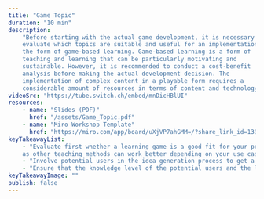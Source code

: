 ```yaml
---
title: "Game Topic"
duration: "10 min"
description:
    "Before starting with the actual game development, it is necessary to
    evaluate which topics are suitable and useful for an implementation in
    the form of game-based learning. Game-based learning is a form of
    teaching and learning that can be particularly motivating and
    sustainable. However, it is recommended to conduct a cost-benefit
    analysis before making the actual development decision. The
    implementation of complex content in a playable form requires a
    considerable amount of resources in terms of content and technology."
videoSrc: "https://tube.switch.ch/embed/mnDicHBlUI"
resources:
    - name: "Slides (PDF)"
      href: "/assets/Game_Topic.pdf"
    - name: "Miro Workshop Template"
      href: "https://miro.com/app/board/uXjVP7ahGMM=/?share_link_id=139650840549"
keyTakeawayList:
    - "Evaluate first whether a learning game is a good fit for your problem,
    as other teaching methods can work better depending on your use case."
    - "Involve potential users in the idea generation process to get a broader perspective."
    - "Ensure that the knowledge level of the potential users and the learning goals of your game match well."
keyTakeawayImage: ""
publish: false
---
```

